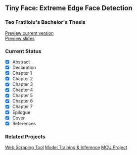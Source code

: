 ## Tiny Face: Extreme Edge Face Detection
### Teo Fratiloiu's Bachelor's Thesis
[Preview current version](main.pdf)  
[Preview slides](thesis_pres/thesis_presentation.pdf)

### Current Status
- [x] Abstract
- [x] Declaration
- [x] Chapter 1  
- [x] Chapter 2
- [x] Chapter 3
- [x] Chapter 4
- [x] Chapter 5
- [x] Chapter 6
- [x] Chapter 7
- [x] Epilogue
- [x] Cover
- [x] References

### Related Projects
[Web Scraping Tool](https://github.com/munober/webscrapper)
[Model Training & Inference](https://github.com/munober/tinyModels)
[MCU Project](https://github.com/munober/STM3240G-EVAL-TensorFlow-TinyFace)
